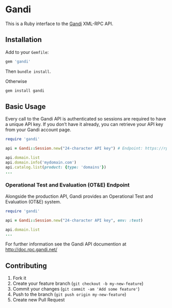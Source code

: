 # Gandi

This is a Ruby interface to the [Gandi](http://gandi.net) XML-RPC API.

## Installation

Add to your `Gemfile`:

```ruby
gem 'gandi'
```

Then `bundle install`.

Otherwise

```bash
gem install gandi
```

## Basic Usage

Every call to the Gandi API is authenticated so sessions are required to have a unique API key. If you don’t have it already, you can retrieve your API key from your Gandi account page.

```ruby
require 'gandi'

api = Gandi::Session.new("24-character API key") # Endpoint: https://rpc.gandi.net/xmlrpc/

api.domain.list
api.domain.info('mydomain.com')
api.catalog.list(product: {type: 'domains'})
...
```

### Operational Test and Evaluation (OT&E) Endpoint

Alongside the production API, Gandi provides an Operational Test and Evaluation (OT&E) system.

```ruby
require 'gandi'

api = Gandi::Session.new("24-character API key", env: :test)

api.domain.list
...
```

For further information see the Gandi API documention at http://doc.rpc.gandi.net/

## Contributing

1. Fork it
2. Create your feature branch (`git checkout -b my-new-feature`)
3. Commit your changes (`git commit -am 'Add some feature'`)
4. Push to the branch (`git push origin my-new-feature`)
5. Create new Pull Request

